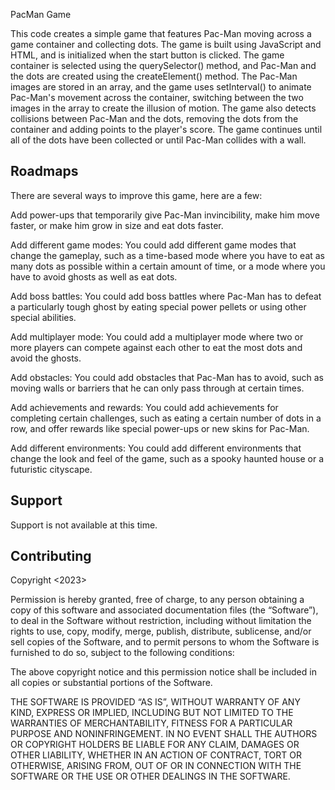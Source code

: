 PacMan Game

This code creates a simple game that features Pac-Man moving across a game container and collecting dots. The game is built using JavaScript and HTML, and is initialized when the start button is clicked. The game container is selected using the querySelector() method, and Pac-Man and the dots are created using the createElement() method. The Pac-Man images are stored in an array, and the game uses setInterval() to animate Pac-Man's movement across the container, switching between the two images in the array to create the illusion of motion. The game also detects collisions between Pac-Man and the dots, removing the dots from the container and adding points to the player's score. The game continues until all of the dots have been collected or until Pac-Man collides with a wall.


## Roadmaps

There are several ways to improve this game, here are a few: 

Add power-ups that temporarily give Pac-Man invincibility, make him move faster, or make him grow in size and eat dots faster.

Add different game modes: You could add different game modes that change the gameplay, such as a time-based mode where you have to eat as many dots as possible within a certain amount of time, or a mode where you have to avoid ghosts as well as eat dots.

Add boss battles: You could add boss battles where Pac-Man has to defeat a particularly tough ghost by eating special power pellets or using other special abilities.

Add multiplayer mode: You could add a multiplayer mode where two or more players can compete against each other to eat the most dots and avoid the ghosts.

Add obstacles: You could add obstacles that Pac-Man has to avoid, such as moving walls or barriers that he can only pass through at certain times.

Add achievements and rewards: You could add achievements for completing certain challenges, such as eating a certain number of dots in a row, and offer rewards like special power-ups or new skins for Pac-Man.

Add different environments: You could add different environments that change the look and feel of the game, such as a spooky haunted house or a futuristic cityscape.

## Support

Support is not available at this time. 

## Contributing

Copyright <2023> <Alice McElyea>

Permission is hereby granted, free of charge, to any person obtaining a copy of this software and associated documentation files (the “Software”), to deal in the Software without restriction, including without limitation the rights to use, copy, modify, merge, publish, distribute, sublicense, and/or sell copies of the Software, and to permit persons to whom the Software is furnished to do so, subject to the following conditions:

The above copyright notice and this permission notice shall be included in all copies or substantial portions of the Software.

THE SOFTWARE IS PROVIDED “AS IS”, WITHOUT WARRANTY OF ANY KIND, EXPRESS OR IMPLIED, INCLUDING BUT NOT LIMITED TO THE WARRANTIES OF MERCHANTABILITY, FITNESS FOR A PARTICULAR PURPOSE AND NONINFRINGEMENT. IN NO EVENT SHALL THE AUTHORS OR COPYRIGHT HOLDERS BE LIABLE FOR ANY CLAIM, DAMAGES OR OTHER LIABILITY, WHETHER IN AN ACTION OF CONTRACT, TORT OR OTHERWISE, ARISING FROM, OUT OF OR IN CONNECTION WITH THE SOFTWARE OR THE USE OR OTHER DEALINGS IN THE SOFTWARE.
